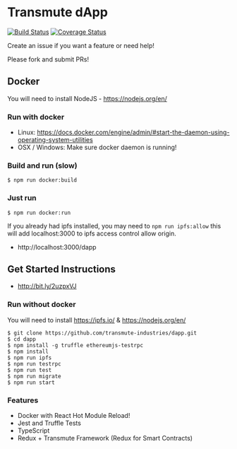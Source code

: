 # Transmute dApp

[![Build Status](https://travis-ci.org/transmute-industries/dapp.svg?branch=master)](https://travis-ci.org/transmute-industries/dapp)
[![Coverage Status](https://coveralls.io/repos/github/transmute-industries/dapp/badge.svg?branch=master)](https://coveralls.io/github/transmute-industries/dapp?branch=master)

Create an issue if you want a feature or need help!

Please fork and submit PRs!

## Docker
You will need to install NodeJS - https://nodejs.org/en/

### Run with docker

- Linux: https://docs.docker.com/engine/admin/#start-the-daemon-using-operating-system-utilities
- OSX / Windows: Make sure docker daemon is running!

### Build and run (slow)

```
$ npm run docker:build
```

### Just run

```
$ npm run docker:run
```

If you already had ipfs installed, you may need to `npm run ipfs:allow` this will add localhost:3000 to ipfs access control allow origin.

- http://localhost:3000/dapp

## Get Started Instructions

- http://bit.ly/2uzpxVJ

### Run without docker

You will need to install https://ipfs.io/ & https://nodejs.org/en/

```
$ git clone https://github.com/transmute-industries/dapp.git
$ cd dapp
$ npm install -g truffle ethereumjs-testrpc
$ npm install
$ npm run ipfs
$ npm run testrpc
$ npm run test
$ npm run migrate
$ npm run start
```

### Features

- Docker with React Hot Module Reload!
- Jest and Truffle Tests
- TypeScript
- Redux + Transmute Framework (Redux for Smart Contracts)
